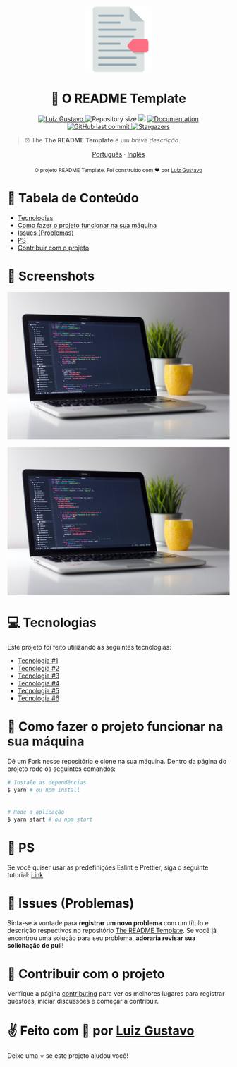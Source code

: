 <p align="center">
   <img src="./.github/logo.png" width="150"/>
</p>

<h1 align="center"> 🔖 O README Template </h1>

<p align="center">
	<a href="https://www.linkedin.com/in/luiz-gustavo-56146b1a5/">
      <img alt="Luiz Gustavo" src="https://img.shields.io/badge/-LuizGustavo-0853c4?style=flat&logo=Linkedin&logoColor=white" />
   </a>
  <img alt="Repository size" src="https://img.shields.io/github/repo-size/tonicprism/readme-template?color=0853c4">

  <img src="https://img.shields.io/badge/version-1.0.0-0853c4.svg?cacheSeconds=2592000" />
  <a href="https://github.com/tonicprism/readme-template/#readme">
    <img alt="Documentation" src="https://img.shields.io/badge/documentation-yes-0853c4.svg" target="_blank" />
  </a>
   <a href="https://github.com/tonicprism/readme-template/commits/master">
      <img alt="GitHub last commit" src="https://img.shields.io/github/last-commit/tonicprism/readme-template?color=0853c4">
  </a>
   <a href="https://github.com/tonicprism/readme-template/stargazers">
      <img alt="Stargazers" src="https://img.shields.io/github/stars/tonicprism/readme-template?color=0853c4&logo=github">
   </a>
</p>

> ⏰ The **The README Template** é um _breve descrição_.

<p align="center">
    <a href="README-pt.md">Português</a>
    ·
    <a href="README.md">Inglês</a>
</p>

<div align="center">
  <sub>O projeto README Template. Foi construído com ❤︎ por
    <a href="https://github.com/tonicprism">Luiz Gustavo</a>
  </sub>
</div>

# :pushpin: Tabela de Conteúdo

- [Tecnologias](#computer-technologies)
- [Como fazer o projeto funcionar na sua máquina](#construction_worker-how-to-run)
- [Issues (Problemas)](#bug-issues)
- [PS](#monocle_face-ps)
- [Contribuir com o projeto](#tada-contributing)

# 📸 Screenshots

<p align="center">
   <img src="./.github/screenshot00.jpg" />
</p>
<p align="center">
   <img src="./.github/screenshot00.jpg" />
</p>

# :computer: Tecnologias

Este projeto foi feito utilizando as seguintes tecnologias:

- [Tecnologia #1](https://link-para-a-Tecnologia-1.com/)
- [Tecnologia #2](https://link-para-a-Tecnologia-2.com/)
- [Tecnologia #3](https://link-para-a-Tecnologia-3.com/)
- [Tecnologia #4](https://link-para-a-Tecnologia-4.com/)
- [Tecnologia #5](https://link-para-a-Tecnologia-5.com/)
- [Tecnologia #6](https://link-para-a-technology-6.com/)

# :construction_worker: Como fazer o projeto funcionar na sua máquina

Dê um Fork nesse repositório e clone na sua máquina. Dentro da página do projeto rode os seguintes comandos:

```sh
# Instale as dependências
$ yarn # ou npm install


# Rode a aplicação
$ yarn start # ou npm start
```

# 🧐 PS

Se você quiser usar as predefinições Eslint e Prettier, siga o seguinte tutorial:
[Link](https://dev.to/christiantld/configurando-um-projeto-react-com-typescript-3kg)

# :bug: Issues (Problemas)

Sinta-se à vontade para **registrar um novo problema** com um título e descrição respectivos no repositório [The README Template](https://github.com/tonicprism/readme-template/issues). Se você já encontrou uma solução para seu problema, **adoraria revisar sua solicitação de pull**!

# :tada: Contribuir com o projeto

Verifique a página [contributing](./CONTRIBUTING.md) para ver os melhores lugares para registrar questões, iniciar discussões e começar a contribuir.

# ✌ Feito com 💙 por [Luiz Gustavo](https://github.com/tonicprism/)

Deixe uma ⭐️ se este projeto ajudou você!
